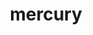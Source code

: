 ---
title: "mercury"
layout: cache
categories: [package, v0.19]
meta: {"versions": ["2.1.0"], "compilers": ["gcc@=11.1.0", "gcc@=7.5.0", "oneapi@=2022.1.0"], "oss": ["ubuntu18.04", "ubuntu20.04"], "platforms": ["linux"], "targets": ["x86_64"], "stacks": ["data-vis-sdk", "e4s", "e4s-oneapi"], "num_specs": 4, "num_specs_by_stack": {"data-vis-sdk": 1, "e4s": 2, "e4s-oneapi": 1}}
spec_details: [{"hash": "d6b776lzpab7jgknlowuhiojacq2kd26", "compiler": "gcc@=7.5.0", "versions": ["2.1.0"], "os": "ubuntu18.04", "platform": "linux", "target": "x86_64", "variants": ["~bmi", "~boostsys", "build_system=cmake", "build_type=RelWithDebInfo", "+checksum", "~debug", "~ipo", "~mpi", "+ofi", "+shared", "+sm", "~ucx", "~udreg"], "stacks": ["data-vis-sdk"], "size": "-", "tarball": "https://binaries.spack.io/releases/v0.19/build_cache/linux-ubuntu18.04-x86_64/gcc-7.5.0/mercury-2.1.0/linux-ubuntu18.04-x86_64-gcc-7.5.0-mercury-2.1.0-d6b776lzpab7jgknlowuhiojacq2kd26.spack"}, {"hash": "o2dmszoqmyun2xfonbdl4vob6b4m4ifd", "compiler": "gcc@=11.1.0", "versions": ["2.1.0"], "os": "ubuntu20.04", "platform": "linux", "target": "x86_64", "variants": ["~bmi", "~boostsys", "build_system=cmake", "build_type=RelWithDebInfo", "+checksum", "~debug", "~ipo", "+mpi", "+ofi", "+shared", "+sm", "~ucx", "~udreg"], "stacks": ["e4s"], "size": "-", "tarball": "https://binaries.spack.io/releases/v0.19/build_cache/linux-ubuntu20.04-x86_64/gcc-11.1.0/mercury-2.1.0/linux-ubuntu20.04-x86_64-gcc-11.1.0-mercury-2.1.0-o2dmszoqmyun2xfonbdl4vob6b4m4ifd.spack"}, {"hash": "tf3phhyduorqbbdw2mncgfgleg2xvs3q", "compiler": "gcc@=11.1.0", "versions": ["2.1.0"], "os": "ubuntu20.04", "platform": "linux", "target": "x86_64", "variants": ["~bmi", "+boostsys", "build_system=cmake", "build_type=RelWithDebInfo", "+checksum", "~debug", "~ipo", "+mpi", "+ofi", "+shared", "+sm", "~ucx", "~udreg"], "stacks": ["e4s"], "size": "-", "tarball": "https://binaries.spack.io/releases/v0.19/build_cache/linux-ubuntu20.04-x86_64/gcc-11.1.0/mercury-2.1.0/linux-ubuntu20.04-x86_64-gcc-11.1.0-mercury-2.1.0-tf3phhyduorqbbdw2mncgfgleg2xvs3q.spack"}, {"hash": "sg72wnfxjs5o7c34rxvttme6v2m7nskh", "compiler": "oneapi@=2022.1.0", "versions": ["2.1.0"], "os": "ubuntu20.04", "platform": "linux", "target": "x86_64", "variants": ["~bmi", "~boostsys", "build_system=cmake", "build_type=RelWithDebInfo", "+checksum", "~debug", "~ipo", "+mpi", "+ofi", "+shared", "+sm", "~ucx", "~udreg"], "stacks": ["e4s-oneapi"], "size": "-", "tarball": "https://binaries.spack.io/releases/v0.19/build_cache/linux-ubuntu20.04-x86_64/oneapi-2022.1.0/mercury-2.1.0/linux-ubuntu20.04-x86_64-oneapi-2022.1.0-mercury-2.1.0-sg72wnfxjs5o7c34rxvttme6v2m7nskh.spack"}]
---